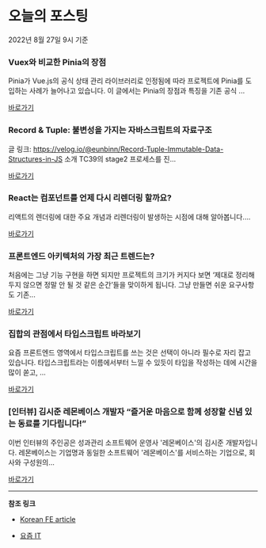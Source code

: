 # 오늘의 포스팅 
2022년 8월 27일 9시 기준 

###  Vuex와 비교한 Pinia의 장점 

 Pinia가 Vue.js의 공식 상태 관리 라이브러리로 인정됨에 따라 프로젝트에 Pinia를 도입하는 사례가 늘어나고 있습니다. 이 글에서는 Pinia의 장점과 특징을 기존 공식 ... 

 [바로가기](https://kofearticle.substack.com/p/korean-fe-article-vuex-pinia-) 

###  Record & Tuple: 불변성을 가지는 자바스크립트의 자료구조 

 글 링크: https://velog.io/@eunbinn/Record-Tuple-Immutable-Data-Structures-in-JS 소개 TC39의 stage2 프로세스를 진... 

 [바로가기](https://kofearticle.substack.com/p/korean-fe-article-record-and-tuple) 

###  React는 컴포넌트를 언제 다시 리렌더링 할까요? 

 리액트의 렌더링에 대한 주요 개념과 리렌더링이 발생하는 시점에 대해 알아봅니다.... 

 [바로가기](https://kofearticle.substack.com/p/korean-fe-article-react--89d) 

### 프론트엔드 아키텍처의 가장 최근 트렌드는? 

 처음에는 그냥 기능 구현을 하면 되지만 프로젝트의 크기가 커지다 보면 ‘제대로 정리해두지 않으면 정말 안 될 것 같은 순간’들을 맞이하게 됩니다. 그냥 만들면 쉬운 요구사항도 기존... 

 [바로가기](https://yozm.wishket.com/magazine/detail/1663/) 

### 집합의 관점에서 타입스크립트 바라보기 

 요즘 프론트엔드 영역에서 타입스크립트를 쓰는 것은 선택이 아니라 필수로 자리 잡고 있습니다. 타입스크립트라는 이름에서부터 느낄 수 있듯이 타입을 작성하는 데에 시간을 많이 쏟고, ... 

 [바로가기](https://yozm.wishket.com/magazine/detail/1661/) 

### [인터뷰] 김시준 레몬베이스 개발자 “즐거운 마음으로 함께 성장할 신념 있는 동료를 기다립니다!” 

 이번 인터뷰의 주인공은 성과관리 소프트웨어 운영사 '레몬베이스'의 김시준 개발자입니다. 레몬베이스는 기업명과 동일한 소프트웨어 '레몬베이스'를 서비스하는 기업으로, 회사와 구성원의... 

 [바로가기](https://yozm.wishket.com/magazine/detail/1657/) 

---

**참조 링크**

- [Korean FE article](https://kofearticle.substack.com) 

- [요즘 IT](https://yozm.wishket.com/magazine) 


